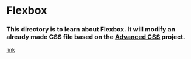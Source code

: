# Flexbox
### This directory is to learn about Flexbox. It will modify an already made CSS file based on the [Advanced CSS](../0x02-CSS_advanced) project.



[link](google.com) 